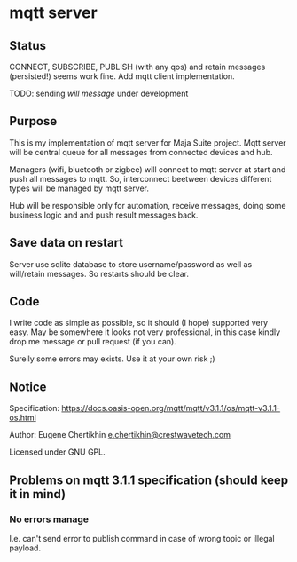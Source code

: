 # mqtt server

## Status
CONNECT, SUBSCRIBE, PUBLISH (with any qos) and retain messages (persisted!) seems work fine.
Add mqtt client implementation.

TODO: sending *will message* under development


## Purpose
This is my implementation of mqtt server for Maja Suite project. Mqtt server will be central queue for all messages 
from connected devices and hub.

Managers (wifi, bluetooth or zigbee) will connect to mqtt server at start and push all messages to mqtt. So, interconnect
beetween devices different types will be managed by mqtt server.

Hub will be responsible only for automation, receive messages, doing some business logic and and push result messages back.

## Save data on restart
Server use sqlite database to store username/password as well as will/retain messages. So restarts should be clear.

## Code
I write code as simple as possible, so it should (I hope) supported very easy. May be somewhere it looks not very 
professional, in this case kindly drop me message or pull request (if you can).

Surelly some errors may exists. Use it at your own risk ;)

## Notice
Specification: https://docs.oasis-open.org/mqtt/mqtt/v3.1.1/os/mqtt-v3.1.1-os.html

Author: Eugene Chertikhin <e.chertikhin@crestwavetech.com>

Licensed under GNU GPL.

## Problems on mqtt 3.1.1 specification (should keep it in mind)

### No errors manage
I.e. can't send error to publish command in case of wrong topic or illegal payload.

